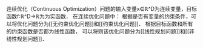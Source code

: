 连续优化（Continuous Optimization）问题的输入变量x∈ℝ^D为连续变量，目标函数f∶ℝ^D→ℝ为为实函数．
在连续优化问题中：
根据是否有变量的约束条件，可以将优化问题分为[[无约束优化问题]]和[[约束优化问题]]．
根据目标函数和所有的约束函数是否都为线性函数， 可以将则该优化问题分为[[线性规划问题]]和[[非线性规划问题]]．